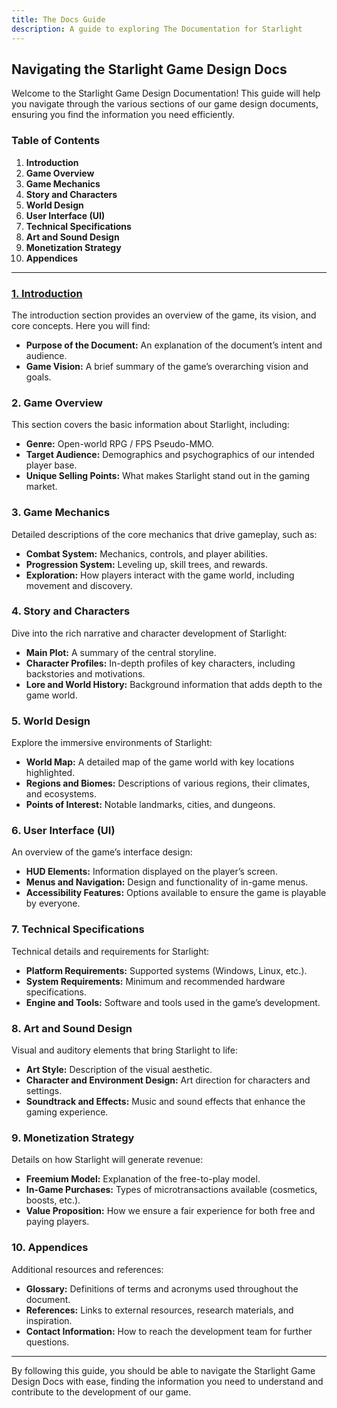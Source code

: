 ```yaml
---
title: The Docs Guide
description: A guide to exploring The Documentation for Starlight
---
```


## Navigating the Starlight Game Design Docs

Welcome to the Starlight Game Design Documentation! This guide will help you navigate through the various sections of our game design documents, ensuring you find the information you need efficiently.

### Table of Contents

1. **Introduction**
2. **Game Overview**
3. **Game Mechanics**
4. **Story and Characters**
5. **World Design**
6. **User Interface (UI)**
7. **Technical Specifications**
8. **Art and Sound Design**
9. **Monetization Strategy**
10. **Appendices**

---

### [1. Introduction](https://starlight-gdd.netlify.app/guides/introduction/)

The introduction section provides an overview of the game, its vision, and core concepts. Here you will find:

- **Purpose of the Document:** An explanation of the document’s intent and audience.
- **Game Vision:** A brief summary of the game’s overarching vision and goals.

### 2. Game Overview

This section covers the basic information about Starlight, including:

- **Genre:** Open-world RPG / FPS Pseudo-MMO.
- **Target Audience:** Demographics and psychographics of our intended player base.
- **Unique Selling Points:** What makes Starlight stand out in the gaming market.

### 3. Game Mechanics

Detailed descriptions of the core mechanics that drive gameplay, such as:

- **Combat System:** Mechanics, controls, and player abilities.
- **Progression System:** Leveling up, skill trees, and rewards.
- **Exploration:** How players interact with the game world, including movement and discovery.

### 4. Story and Characters

Dive into the rich narrative and character development of Starlight:

- **Main Plot:** A summary of the central storyline.
- **Character Profiles:** In-depth profiles of key characters, including backstories and motivations.
- **Lore and World History:** Background information that adds depth to the game world.

### 5. World Design

Explore the immersive environments of Starlight:

- **World Map:** A detailed map of the game world with key locations highlighted.
- **Regions and Biomes:** Descriptions of various regions, their climates, and ecosystems.
- **Points of Interest:** Notable landmarks, cities, and dungeons.

### 6. User Interface (UI)

An overview of the game’s interface design:

- **HUD Elements:** Information displayed on the player’s screen.
- **Menus and Navigation:** Design and functionality of in-game menus.
- **Accessibility Features:** Options available to ensure the game is playable by everyone.

### 7. Technical Specifications

Technical details and requirements for Starlight:

- **Platform Requirements:** Supported systems (Windows, Linux, etc.).
- **System Requirements:** Minimum and recommended hardware specifications.
- **Engine and Tools:** Software and tools used in the game’s development.

### 8. Art and Sound Design

Visual and auditory elements that bring Starlight to life:

- **Art Style:** Description of the visual aesthetic.
- **Character and Environment Design:** Art direction for characters and settings.
- **Soundtrack and Effects:** Music and sound effects that enhance the gaming experience.

### 9. Monetization Strategy

Details on how Starlight will generate revenue:

- **Freemium Model:** Explanation of the free-to-play model.
- **In-Game Purchases:** Types of microtransactions available (cosmetics, boosts, etc.).
- **Value Proposition:** How we ensure a fair experience for both free and paying players.

### 10. Appendices

Additional resources and references:

- **Glossary:** Definitions of terms and acronyms used throughout the document.
- **References:** Links to external resources, research materials, and inspiration.
- **Contact Information:** How to reach the development team for further questions.

---

By following this guide, you should be able to navigate the Starlight Game Design Docs with ease, finding the information you need to understand and contribute to the development of our game.

